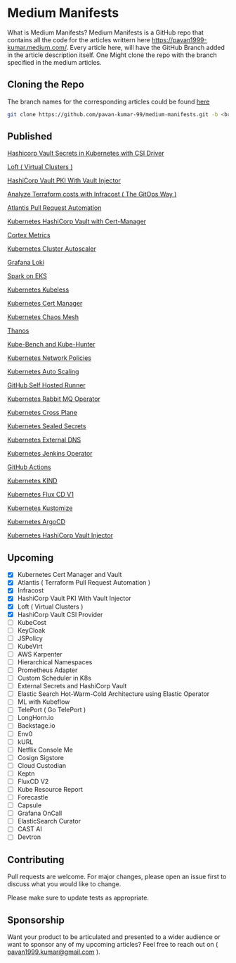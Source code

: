 # Medium Manifests
What is Medium Manifests?
Medium Manifests is a GitHub repo that contains all the code for the articles writtern here https://pavan1999-kumar.medium.com/. Every article here, will have the GitHub Branch added in the article description itself. One Might clone the repo with the branch specified in the medium articles. 

## Cloning the Repo

The branch names for the corresponding articles could be found [here](https://pavan1999-kumar.medium.com/) 

```bash
git clone https://github.com/pavan-kumar-99/medium-manifests.git -b <branch_name>
```

## Published

[Hashicorp Vault Secrets in Kubernetes with CSI Driver](https://pavan1999-kumar.medium.com/hashicvault-secrets-in-kubernetes-with-csi-driver-ec917d4a2672)

[Loft ( Virtual Clusters )](https://pavan1999-kumar.medium.com/multi-tenancy-in-kubernetes-using-lofts-vcluster-dee6513a7206)

[HashiCorp Vault PKI With Vault Injector](https://medium.com/nerd-for-tech/pki-certs-injection-to-k8s-pods-with-vault-agent-injector-d97482b48f3d)

[Analyze Terraform costs with Infracost ( The GitOps Way )](https://pavan1999-kumar.medium.com/terraforming-the-cost-with-infracost-c28dc6c981c9)

[Atlantis Pull Request Automation](https://pavan1999-kumar.medium.com/terraforming-the-gitops-way-9417cf4abf58)

[Kubernetes HashiCorp Vault with Cert-Manager](https://pavan1999-kumar.medium.com/using-hashicorp-vault-as-a-certificate-issuer-in-cert-manager-9e19d7239d3d)

[Cortex Metrics](https://medium.com/nerd-for-tech/deep-dive-into-cortex-part-i-c228e01f8c58)

[Kubernetes Cluster Autoscaler](https://medium.com/nerd-for-tech/kubernetes-cluster-autoscaler-in-action-6172a023f542)

[Grafana Loki](https://medium.com/nerd-for-tech/logging-at-scale-in-kubernetes-using-grafana-loki-3bb2eb0c0872)

[Spark on EKS](https://medium.com/nerd-for-tech/running-apache-spark-on-eks-with-aws-spot-instances-f8ce91d319b9)

[Kubernetes Kubeless](https://medium.com/nerd-for-tech/going-serverless-in-kubernetes-using-kubeless-8ef83b3f2f89)

[Kubernetes Cert Manager](https://medium.com/nerd-for-tech/free-and-automatic-ssl-certificates-in-kubernetes-using-cert-manager-6fb65ac63d5)

[Kubernetes Chaos Mesh](https://medium.com/nerd-for-tech/chaos-engineering-in-kubernetes-using-chaos-mesh-431c1587ef0a)

[Thanos](https://medium.com/nerd-for-tech/deep-dive-into-thanos-part-i-f72ecba39f76)

[Kube-Bench and Kube-Hunter](https://www.techmanyu.com/kubernetes-security-with-kube-bench-and-kube-hunter-6765bf44ebc6)

[Kubernetes Network Policies](https://medium.com/nerd-for-tech/network-policies-demystified-in-kubernetes-d57fc2548043)

[Kubernetes Auto Scaling](https://medium.com/nerd-for-tech/autoscaling-in-kubernetes-hpa-vpa-ab61a2177950)

[GitHub Self Hosted Runner](https://www.techmanyu.com/creating-self-hosted-github-runners-in-a-kubernetes-cluster-fd05560de34a)

[Kubernetes Rabbit MQ Operator](https://medium.com/nerd-for-tech/deploying-rabbitmq-on-kubernetes-using-rabbitmq-cluster-operator-ef99f7a4e417)

[Kubernetes Cross Plane](https://medium.com/nerd-for-tech/introduction-to-crossplane-2f873ae0f9f3)

[Kubernetes Sealed Secrets](https://faun.pub/introduction-to-bitnami-sealed-secrets-bb5ae74d9a25)

[Kubernetes External DNS](https://faun.pub/introduction-to-external-dns-in-kubernetes-654aa4cf38e6)

[Kubernetes Jenkins Operator](https://medium.com/swlh/introduction-to-jenkins-operator-f4cb7ebc2e0b)

[GitHub Actions](https://medium.com/nerd-for-tech/creating-a-gke-cluster-with-github-actions-dd34e2de50a6)

[Kubernetes KIND](https://medium.com/nerd-for-tech/create-a-kubernetes-cluster-using-kind-b364a67437b7)

[Kubernetes Flux CD V1](https://medium.com/swlh/deploying-applications-in-kubernetes-using-flux-a9d171b11917)


[Kubernetes Kustomize](https://faun.pub/introduction-to-kustomize-97f990dc2f44)

[Kubernetes ArgoCD](https://medium.com/nerd-for-tech/deploying-applications-in-kubernetes-using-argo-cd-ab004a8cdb5e)

[Kubernetes HashiCorp Vault Injector](https://faun.pub/securing-your-secrets-using-vault-k8s-in-kubernetes-part-1-de3d7378e226)


## Upcoming

- [x] Kubernetes Cert Manager and Vault
- [x] Atlantis ( Terraform Pull Request Automation )
- [x] Infracost
- [x] HashiCorp Vault PKI With Vault Injector
- [x] Loft ( Virtual Clusters )
- [x] HashiCorp Vault CSI Provider
- [ ] KubeCost
- [ ] KeyCloak
- [ ] JSPolicy
- [ ] KubeVirt
- [ ] AWS Karpenter
- [ ] Hierarchical Namespaces
- [ ] Prometheus Adapter
- [ ] Custom Scheduler in K8s
- [ ] External Secrets and HashiCorp Vault
- [ ] Elastic Search Hot-Warm-Cold Architecture using Elastic Operator
- [ ] ML with Kubeflow
- [ ] TelePort ( Go TelePort )
- [ ] LongHorn.io
- [ ] Backstage.io
- [ ] Env0
- [ ] kURL
- [ ] Netflix Console Me
- [ ] Cosign Sigstore
- [ ] Cloud Custodian
- [ ] Keptn
- [ ] FluxCD V2
- [ ] Kube Resource Report
- [ ] Forecastle
- [ ] Capsule
- [ ] Grafana OnCall
- [ ] ElasticSearch Curator
- [ ] CAST AI
- [ ] Devtron

## Contributing
Pull requests are welcome. For major changes, please open an issue first to discuss what you would like to change.

Please make sure to update tests as appropriate.

## Sponsorship

Want your product to be articulated and presented to a wider audience or want to sponsor any of my upcoming articles? Feel free to reach out on ( pavan1999.kumar@gmail.com ).
